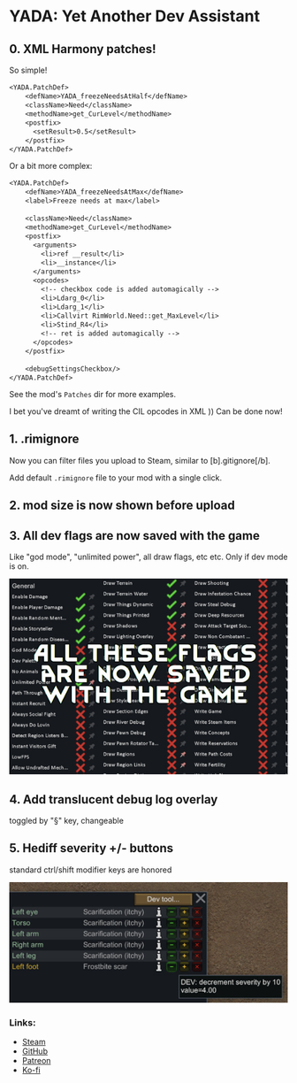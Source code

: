 # YADA: Yet Another Dev Assistant

## 0. XML Harmony patches!

So simple!

    <YADA.PatchDef>
        <defName>YADA_freezeNeedsAtHalf</defName>
        <className>Need</className>
        <methodName>get_CurLevel</methodName>
        <postfix>
          <setResult>0.5</setResult>
        </postfix>
    </YADA.PatchDef>

Or a bit more complex:

    <YADA.PatchDef>
        <defName>YADA_freezeNeedsAtMax</defName>
        <label>Freeze needs at max</label>
    
        <className>Need</className>
        <methodName>get_CurLevel</methodName>
        <postfix>
          <arguments>
            <li>ref __result</li>
            <li>__instance</li>
          </arguments>
          <opcodes>
            <!-- checkbox code is added automagically -->
            <li>Ldarg_0</li>
            <li>Ldarg_1</li>
            <li>Callvirt RimWorld.Need::get_MaxLevel</li>
            <li>Stind_R4</li>
            <!-- ret is added automagically -->
          </opcodes>
        </postfix>
    
        <debugSettingsCheckbox/>
    </YADA.PatchDef>

See the mod's `Patches` dir for more examples.

I bet you've dreamt of writing the CIL opcodes in XML )) Can be done now!

## 1. .rimignore

Now you can filter files you upload to Steam, similar to \[b\].gitignore\[/b\].

Add default `.rimignore` file to your mod with a single click.

## 2. mod size is now shown before upload

## 3. All dev flags are now saved with the game

Like "god mode", "unlimited power", all draw flags, etc etc.
Only if dev mode is on.

![](screens/yada3.jpg)

## 4. Add translucent debug log overlay

toggled by "§" key, changeable

## 5. Hediff severity +/- buttons
standard ctrl/shift modifier keys are honored

![](screens/yada4.jpg)


### Links:

* [Steam](https://steamcommunity.com/sharedfiles/filedetails/?id=2971543841)
* [GitHub](https://github.com/zed-0xff/RW-YADA)
* [Patreon](https://patreon.com/zed_0xff)
* [Ko-fi](https://ko-fi.com/zed_0xff)
